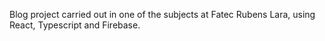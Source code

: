 Blog project carried out in one of the subjects at Fatec Rubens Lara, using React, Typescript and Firebase.